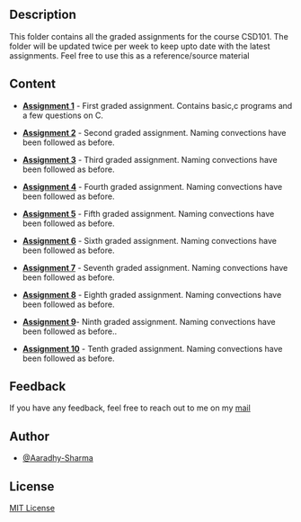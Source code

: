 ## Description 

This folder contains all the graded assignments for the course CSD101.
The folder will be updated twice per week to keep upto date with the latest assignments. Feel free to use this as a reference/source material

## Content

- [**Assignment 1**](https://github.com/Aaradhy-Sharma/CSD101/tree/master/assignments/graded%20assignments/assignment%201) - First graded assignment. Contains basic,c programs and a few questions on C.

- [**Assignment 2**](https://github.com/Aaradhy-Sharma/CSD101/tree/master/assignments/graded%20assignments/assignment%202) - Second graded assignment. Naming convections have been followed as before.

- [**Assignment 3**](https://github.com/Aaradhy-Sharma/CSD101/tree/master/assignments/graded%20assignments/assignment%203) - Third graded assignment. Naming convections have been followed as before.

- [**Assignment 4**](https://github.com/Aaradhy-Sharma/CSD101/tree/master/assignments/graded%20assignments/assignment%204) - Fourth graded assignment. Naming convections have been followed as before.

- [**Assignment 5**](https://github.com/Aaradhy-Sharma/CSD101/tree/master/assignments/graded%20assignments/assignment%205) - Fifth graded assignment. Naming convections have been followed as before.

- [**Assignment 6**](https://github.com/Aaradhy-Sharma/CSD101/tree/master/assignments/graded%20assignments/assignment%206) - Sixth graded assignment. Naming convections have been followed as before.

- [**Assignment 7**](https://github.com/Aaradhy-Sharma/CSD101/tree/master/assignments/graded%20assignments/assignment%207) - Seventh graded assignment. Naming convections have been followed as before.

- [**Assignment 8**](https://github.com/Aaradhy-Sharma/CSD101/tree/master/assignments/graded%20assignments/assignment%208) - Eighth graded assignment. Naming convections have been followed as before.

- [**Assignment 9**](https://github.com/Aaradhy-Sharma/CSD101/tree/master/assignments/graded%20assignments/assignment%209)-
Ninth graded assignment. Naming convections have been followed as before..

- [**Assignment 10**](https://github.com/Aaradhy-Sharma/CSD101/tree/master/assignments/graded%20assignments/assignment_10) - Tenth graded assignment. Naming convections have been followed as before.
## Feedback
If you have any feedback, feel free to reach out to me on my [mail](mailto:as783@snu.edu.in)

## Author
- [@Aaradhy-Sharma](https://github.com/Aaradhy-Sharma)

## License
[MIT License](LICENSE) 

